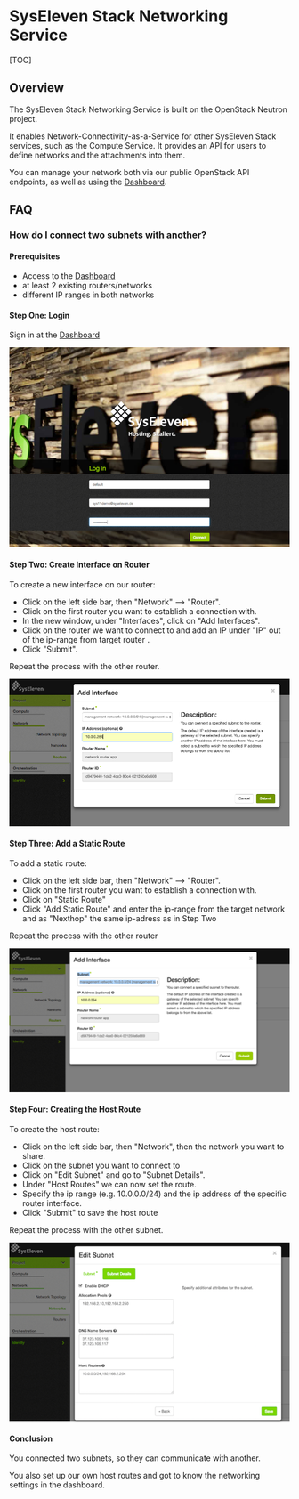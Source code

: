 # SysEleven Stack Networking Service

[TOC]

## Overview

The SysEleven Stack Networking Service is built on the OpenStack Neutron project.

It enables Network-Connectivity-as-a-Service for other SysEleven Stack services, such as the Compute Service. It provides an API for users to define networks and the attachments into them.

You can manage your network both via our public OpenStack API endpoints, as well as using the [Dashboard](https://dashboard.cloud.syseleven.net).

## FAQ

### How do I connect two subnets with another?

#### Prerequisites

* Access to the [Dashboard](https://dashboard.cloud.syseleven.net)
* at least 2 existing routers/networks
* different IP ranges in both networks

#### Step One: Login

Sign in at the  [Dashboard](https://dashboard.cloud.syseleven.net)

![SysEleven Login](../img/login_router.png)

#### Step Two: Create Interface on Router

To create a new interface on our router:
* Click on the left side bar, then "Network" --> "Router".
* Click on the first router you want to establish a connection with.
* In the new window, under "Interfaces", click on "Add Interfaces".
* Click on the router we want to connect to and add an IP under "IP" out of the ip-range from target router .
* Click "Submit".

Repeat the process with the other router.

![Interface Übersicht](../img/router-interface.png)

#### Step Three: Add a Static Route

To add a static route:
* Click on the left side bar, then "Network" --> "Router".
* Click on the first router you want to establish a connection with.
* Click on "Static Route"
* Click "Add Static Route" and enter the ip-range from the target network and as "Nexthop" the same ip-adress as in Step Two

Repeat the process with the other router

![Interface Übersicht](../img/static-route.png)

#### Step Four: Creating the Host Route

To create the host route:
* Click on the left side bar, then "Network", then the network you want to share.
* Click on the subnet you want to connect to
* Click on "Edit Subnet" and go to "Subnet Details".
* Under "Host Routes" we can now set the route.
* Specify the ip range (e.g. 10.0.0.0/24) and the ip address of the specific router interface.
* Click "Submit" to save the host route

Repeat the process with the other subnet.

![Interface Overview](../img/hostroute.png)

#### Conclusion

You connected two subnets, so they can communicate with another.

You also set up our own host routes and got to know the networking settings in the dashboard.
